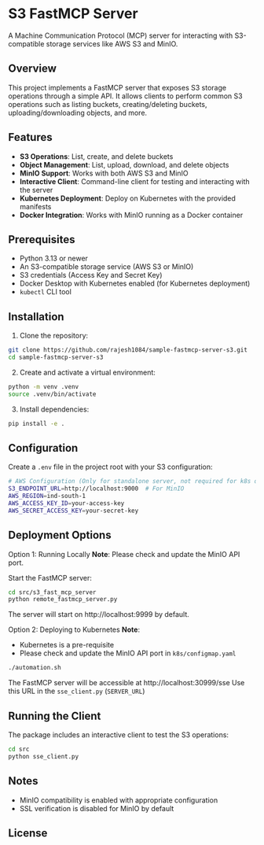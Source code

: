 # S3 FastMCP Server
A Machine Communication Protocol (MCP) server for interacting with S3-compatible storage services like AWS S3 and MinIO.

## Overview
This project implements a FastMCP server that exposes S3 storage operations through a simple API. It allows clients to perform common S3 operations such as listing buckets, creating/deleting buckets, uploading/downloading objects, and more.

## Features
 - **S3 Operations**: List, create, and delete buckets
 - **Object Management**: List, upload, download, and delete objects
 - **MinIO Support**: Works with both AWS S3 and MinIO
 - **Interactive Client**: Command-line client for testing and interacting with the server
 - **Kubernetes Deployment**: Deploy on Kubernetes with the provided manifests
 - **Docker Integration**: Works with MinIO running as a Docker container

## Prerequisites
 - Python 3.13 or newer
 - An S3-compatible storage service (AWS S3 or MinIO)
 - S3 credentials (Access Key and Secret Key)
 - Docker Desktop with Kubernetes enabled (for Kubernetes deployment)
 - `kubectl` CLI tool

## Installation
 1. Clone the repository:
 ```bash
 git clone https://github.com/rajesh1084/sample-fastmcp-server-s3.git
 cd sample-fastmcp-server-s3
 ```

 2. Create and activate a virtual environment:
 ```bash
 python -m venv .venv
 source .venv/bin/activate
 ```
 3. Install dependencies:
 ```bash
 pip install -e .
 ```

## Configuration
Create a `.env` file in the project root with your S3 configuration:
```bash
# AWS Configuration (Only for standalone server, not required for k8s deployment)
S3_ENDPOINT_URL=http://localhost:9000  # For MinIO
AWS_REGION=ind-south-1
AWS_ACCESS_KEY_ID=your-access-key
AWS_SECRET_ACCESS_KEY=your-secret-key
```
## Deployment Options
Option 1: Running Locally
**Note**: Please check and update the MinIO API port.

Start the FastMCP server:
```bash
cd src/s3_fast_mcp_server
python remote_fastmcp_server.py
```

The server will start on http://localhost:9999 by default.

Option 2: Deploying to Kubernetes
**Note**:
 - Kubernetes is a pre-requisite
 - Please check and update the MinIO API port in `k8s/configmap.yaml`
```bash
./automation.sh
```
The FastMCP server will be accessible at http://localhost:30999/sse
Use this URL in the `sse_client.py` (`SERVER_URL`)

## Running the Client
The package includes an interactive client to test the S3 operations:
```bash
cd src
python sse_client.py
```

## Notes
 - MinIO compatibility is enabled with appropriate configuration
 - SSL verification is disabled for MinIO by default

## License

